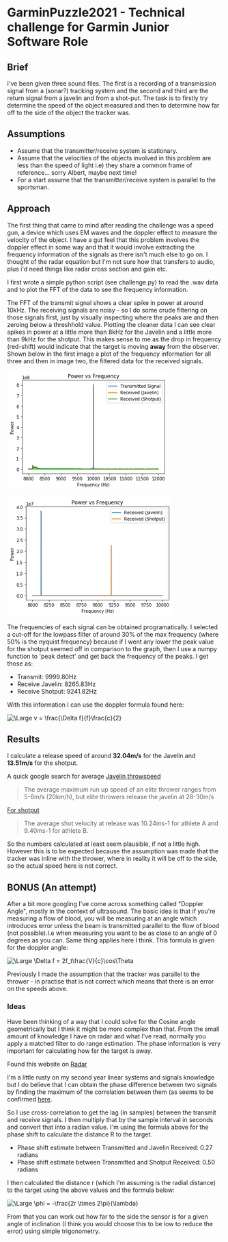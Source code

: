 # GarminPuzzle2021 - Technical challenge for Garmin Junior Software Role

## Brief
I've been given three sound files. The first is a recording of a transmission signal from a (sonar?) tracking system and the second and third are the return signal from a javelin and from a shot-put. The task is to firstly try determine the speed of the object measured and then to determine how far off to the side of the object the tracker was.

## Assumptions

- Assume that the transmitter/receive system is stationary.
- Assume that the velocities of the objects involved in this problem are less than the speed of light i.e) they share a common frame of reference... sorry Albert, maybe next time! 
- For a start assume that the transmitter/receive system is parallel to the sportsman. 

## Approach

The first thing that came to mind after reading the challenge was a speed gun, a device which uses EM waves and the doppler effect to measure the velocity of the object. I have a gut feel that this problem involves the doppler effect in some way and that it would involve extracting the frequency information of the signals as there isn't much else to go on. I thought of the radar equation but I'm not sure how that transfers to audio, plus i'd need things like radar cross section and gain etc.

I first wrote a simple python script (see challenge.py) to read the .wav data and to plot the FFT of the data to see the frequency information. 

The FFT of the transmit signal shows a clear spike in power at around 10kHz. The receiving signals are noisy - so I do some crude filtering on those signals first, just by visually inspecting where the peaks are and then zeroing below a threshhold value. Plotting the cleaner data I can see clear spikes in power at a little more than 8kHz for the Javelin and a little more than 9kHz for the shotput. This makes sense to me as the drop in frequency (red-shift) would indicate that the target is moving **away** from the observer. Shown below in the first image a plot of the frequency information for all three and then in image two, the filtered data for the received signals. 

![All Signals](/images/All_unfiltered.png)

![Filtered Received Signals](/images/Received_filtered.png)

The frequencies of each signal can be obtained programatically. I selected a cut-off for the lowpass filter of around 30% of the max frequency (where 50% is the nyquist frequency) because if I went any lower the peak value for the shotput seemed off in comparison to the graph, then I use a numpy function to 'peak detect' and get back the frequency of the peaks. I get those as:

- Transmit: 9999.80Hz
- Receive Javelin: 8265.83Hz
- Receive Shotput: 9241.82Hz 

With this information I can use the doppler formula found here:

![\Large v = \frac{\Delta f}{f}\frac{c}{2}](https://latex.codecogs.com/svg.latex?v&space;=&space;\frac{\Delta&space;f}{f}\frac{c}{2}) 

## Results   

I calculate a release speed of around **32.04m/s** for the Javelin and **13.51m/s** for the shotput. 

A quick google search for average [Javelin throwspeed](https://theconversation.com/science-of-the-spear-biomechanics-of-a-javelin-throw-29782#:~:text=The%20average%20maximum%20run%20up,of%20the%20final%20two%20steps.)

>The average maximum run up speed of an elite thrower ranges from 5-6m/s (20km/h), but elite throwers release the javelin at 28-30m/s

[For shotput](https://www.quinticsports.com/performance-analysis-shot-put/#:~:text=The%20average%20shot%20velocity%20at,ms%2D1%20for%20athlete%20B.)

>The average shot velocity at release was 10.24ms-1 for athlete A and 9.40ms-1 for athlete B.

So the numbers calculated at least seem plausible, if not a little high. However this is to be expected because the assumption was made that the tracker was inline with the thrower, where in reality it will be off to the side, so the actual speed here is not correct. 

## BONUS (An attempt)

After a bit more googling I've come across something called "Doppler Angle", mostly in the context of ultrasound. The basic idea is that if you're measuring a flow of blood, you will be measuring at an angle which introduces error unless the beam is transmitted parallel to the flow of blood (not possible).I.e when measuring you want to be as close to an angle of 0 degrees as you can. Same thing applies here I think. This formula is given for the doppler angle:

![\Large \Delta f = 2f_t\frac{V}{c}\cos\Theta](https://latex.codecogs.com/svg.latex?\Deltaf&space;f&space;=&space;2f_t\frac{V}{c}\cos\Theta)

Previously I made the assumption that the tracker was parallel to the thrower - in practise that is not correct which means that there is an error on the speeds above.

### Ideas

Have been thinking of a way that I could solve for the Cosine angle geometrically but I think it might be more complex than that. From the small amount of knowledge I have on radar and what I've read, normally you apply a matched filter to do range estimation. The phase information is very important for calculating how far the target is away. 

Found this website on [Radar](https://www.radartutorial.eu/11.coherent/co06.en.html) 

I'm a little rusty on my second year linear systems and signals knowledge but I do believe that I can obtain the phase difference between two signals by finding the maximum of the correlation between them (as seems to be confirmed [here](https://stackoverflow.com/questions/6157791/find-phase-difference-between-two-inharmonic-waves). 

So I use cross-correlation to get the lag (in samples) between the transmit and receive signals. I then multiply that by the sample interval in seconds and convert that into a radian value. I'm using the formula above for the phase shift to calculate the distance R to the target. 

- Phase shift estimate between Transmitted and Javelin Received: 0.27 radians
- Phase shift estimate between Transmitted and Shotput Received: 0.50 radians

I then calculated the distance r (which I'm assuming is the radial distance) to the target using the above values and the formula below:

![\Large \phi = -\frac{2r \times 2\pi}{\lambda}](https://latex.codecogs.com/svg.latex?\phi&space;=&space;-\frac{2r&space;\times&space;2\pi}{\lambda}) 

From that you can work out how far to the side the sensor is for a given angle of inclination (I think you would choose this to be low to reduce the error) using simple trigonometry.








	





 
 





